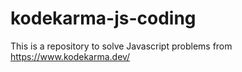 # kodekarma-js-coding
This is a repository to solve Javascript problems from https://www.kodekarma.dev/

